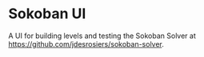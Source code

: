 Sokoban UI
==========

A UI for building levels and testing the Sokoban Solver at https://github.com/jdesrosiers/sokoban-solver.
